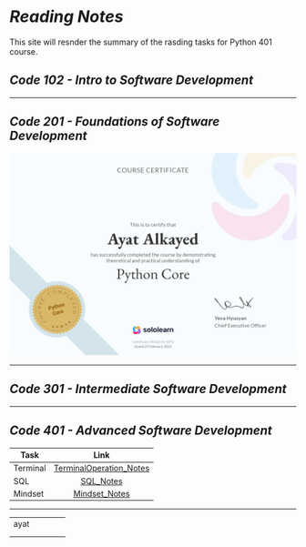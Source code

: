 # ***Reading Notes***
This site will resnder the summary of the rasding tasks for Python 401 course.
## *Code 102 - Intro to Software Development*
___
## *Code 201 - Foundations of Software Development*
![](cert-24532556-1073.png)
___
## *Code 301 - Intermediate Software Development*
___
## *Code 401 - Advanced Software Development*
| Task  | Link |
|----------|:-------------:|
| Terminal  |[TerminalOperation_Notes](./Terminal_operation.md)|
| SQL      | [SQL_Notes](./SQL.md)|
| Mindset     | [Mindset_Notes](./Mindset.md)|
---





|   |   |   |   |   |
|---|---|---|---|---|
|ayat   |   |   |   |   |
|   |   |   |   |   |
|   |   |   |   |   |